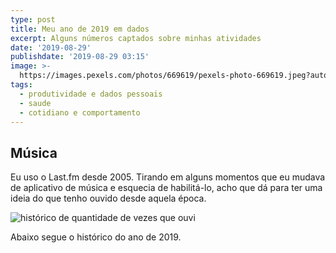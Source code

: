 ```yaml
---
type: post
title: Meu ano de 2019 em dados
excerpt: Alguns números captados sobre minhas atividades
date: '2019-08-29'
publishdate: '2019-08-29 03:15'
image: >-
  https://images.pexels.com/photos/669619/pexels-photo-669619.jpeg?auto=compress&cs=tinysrgb&dpr=2&h=750&w=1260
tags:
  - produtividade e dados pessoais
  - saude
  - cotidiano e comportamento
---
```

## Música

Eu uso o Last.fm desde 2005. Tirando em alguns momentos que eu mudava de aplicativo de música e esquecia de habilitá-lo, acho que dá para ter uma ideia do que tenho ouvido desde aquela época. 

![histórico de quantidade de vezes que ouvi](https://diegoeis.com//images/uploads/screen-shot-2019-08-29-at-03.17.04.png "histórico de quantidade de vezes que ouvi")

Abaixo segue o histórico do ano de 2019.

